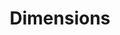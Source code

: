 ---
layout: default
bigquery: https://console.cloud.google.com/bigquery?p=covid-19-dimensions-ai&page=table&d=data&t=publications
contributors: Digital Science, https://www.digital-science.com/
cost: Free for personal, non-commercial use.
description: Dimensions contains more than 100 million publications, ranging from
  articles published in scholarly journals, books and book chapters, to preprints
  and conference proceedings. All publications are contextualized with linked data
  sets, funding, publications, patents, clinical trials, and policy documents. You
  can also view associated categories, funders, institutions, and researcher profiles.
documentation: https://docs.dimensions.ai/bigquery/index.html
last_edit: 04/09/2022, 20:28:28
location: https://www.dimensions.ai/products/free/
maintained_by: Digital Science, https://www.digital-science.com/
schema_fields:
- funder_org
- links
- assignee_countries
- filing_date
- volume
- supporting_grant_ids
- repository_url
- category_hrcs_rac
- funding_usd
- year
- clinical_trial_ids
- funding_details
- source_id
- research_org_state_codes
- filing_year
- funding_aud
- publisher
- relationships
- brief_title
- family_id
- funding_cad
- resulting_publication_doi
- researcher_ids
- category_for
- associated_publication_id
- category_bra
- publication_ids
- parent_id
- current_assignee
- funding_jpy
- original_assignee
- conditions
- pmcid
- category_hra
- research_org_countries
- original_assignee_countries
- repository_id
- linkout
- funding_nzd
- established
- book_title
- cited_by_ids
- date
- funder_org_state_codes
- interventions
- end_year
- altmetrics
- book_series_title
- journal_lists
- types
- gender
- category_rcdc
- acknowledgements
- citations
- editors
- address
- granted_year
- category_hrcs_hc
- resulting_publication_ids
- publication_date
- category_icrp_cso
- kind
- organisation_details
- filing_status
- grant_number
- created_date
- original_assignee_orgs
- associated_publication_doi
- conference
- funder_org_countries
- repository_name
- phase
- end_date
- id
- funding_currency
- research_orgs
- date_online
- name
- labels
- priority_year
- granted_date
- citations_count
- reference_ids
- pages
- authors
- status
- wikipedia_url
- original_title
- concepts
- original_abstract
- category_sdg
- description
- family_count
- mesh_headings
- acronym
- associated_publication_pmid
- current_assignee_countries
- current_assignee_orgs
- ipcr
- date_normal
- funding_eur
- foa_number
- pmid
- expiration_year
- research_org_cities
- eisbn
- license
- funding_cny
- type
- funder_orgs
- isbn
- arxiv_id
- family_members_ids
- mesh_terms
- active_years
- patent_ids
- registry
- funder_countries
- external_ids
- research_org_country_names
- application_number
- funding_amount
- jurisdiction
- expiration_date
- cpc
- subtitles
- abstract
- journal
- funding_chf
- title
- assignee_orgs
- open_access_categories_v2
- date_print
- research_org_city_names
- embargo_date
- category_icrp_ct
- priority_date
- issue
- acronyms
- date_imported_gbq
- date_inserted
- funding_gbp
- legal_status
- open_access_categories
- aliases
- publication_year
- associated_grant_ids
- category_uoa
- associated_publication_arxiv_id
- start_date
- citation_string
- start_year
- investigators
- categories
- metrics
- funder_org_cities
- research_org_state_names
- doi
- date_modified
- funder_org_acronyms
- legal_events
- proceedings_title
- email_address
- language
- inventor_names
shortname: dimensions
tags:
- scholarly literature
- patents
- funding
- clinical trials
- academic profiles
terms_of_use: 'Use of both the Dimensions COVID-19 dataset and full Dimensions dataset
  are subject to the Dimensions Terms of use: https://www.dimensions.ai/policies-terms-legal '
title: Dimensions
uuid: dcff88bd-fe6b-4fdb-8159-809bf9d7bc1c
---